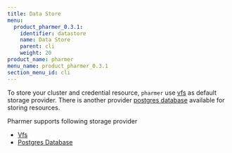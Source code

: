 ```yaml
---
title: Data Store
menu:
  product_pharmer_0.3.1:
    identifier: datastore
    name: Data Store
    parent: cli
    weight: 20
product_name: pharmer
menu_name: product_pharmer_0.3.1
section_menu_id: cli
---
```


To store your cluster  and credential resource, `pharmer` use [vfs](/docs/cli/vfs.md) as default storage
provider. There is another provider [postgres database](/docs/cli/xorm.md) available for storing resources.

Pharmer supports following storage provider

* [Vfs](vfs.md)
* [Postgres Database](xorm.md)
